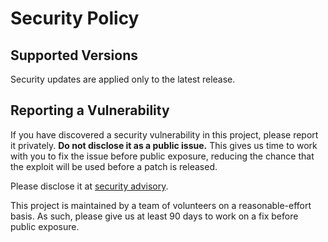 # Security Policy

## Supported Versions

Security updates are applied only to the latest release.

## Reporting a Vulnerability

If you have discovered a security vulnerability in this project, please report it privately. **Do not disclose it as a public issue.** This gives us time to work with you to fix the issue before public exposure, reducing the chance that the exploit will be used before a patch is released.

Please disclose it at [security advisory](https://github.com/cosmograph-org/cosmos/security/advisories/new).

This project is maintained by a team of volunteers on a reasonable-effort basis. As such, please give us at least 90 days to work on a fix before public exposure.